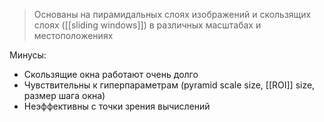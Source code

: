 > Основаны на пирамидальных слоях изображений и скользящих слоях ([[sliding windows]]) в различных масштабах и местоположениях

Минусы:
- Скользящие окна работают очень долго
- Чувствительны к гиперпараметрам (pyramid scale size, [[ROI]] size, размер шага окна)
- Неэффективны с точки зрения вычислений